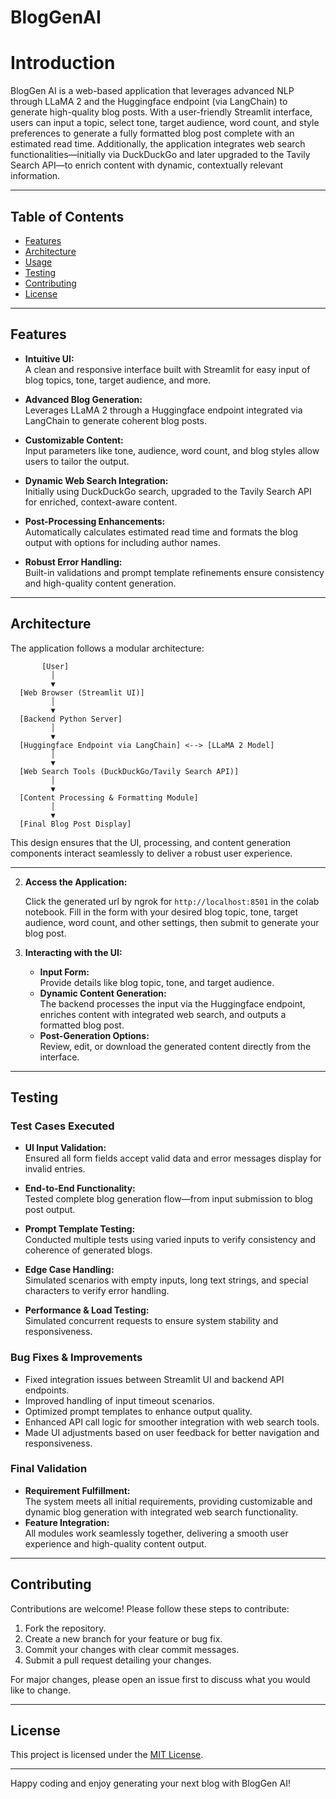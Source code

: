# BlogGenAI

# Introduction
BlogGen AI is a web-based application that leverages advanced NLP through LLaMA 2 and the Huggingface endpoint (via LangChain) to generate high-quality blog posts. With a user-friendly Streamlit interface, users can input a topic, select tone, target audience, word count, and style preferences to generate a fully formatted blog post complete with an estimated read time. Additionally, the application integrates web search functionalities—initially via DuckDuckGo and later upgraded to the Tavily Search API—to enrich content with dynamic, contextually relevant information.

---

## Table of Contents

- [Features](#features)
- [Architecture](#architecture)
- [Usage](#usage)
- [Testing](#testing)
- [Contributing](#contributing)
- [License](#license)

---

## Features

- **Intuitive UI:**  
  A clean and responsive interface built with Streamlit for easy input of blog topics, tone, target audience, and more.

- **Advanced Blog Generation:**  
  Leverages LLaMA 2 through a Huggingface endpoint integrated via LangChain to generate coherent blog posts.

- **Customizable Content:**  
  Input parameters like tone, audience, word count, and blog styles allow users to tailor the output.

- **Dynamic Web Search Integration:**  
  Initially using DuckDuckGo search, upgraded to the Tavily Search API for enriched, context-aware content.

- **Post-Processing Enhancements:**  
  Automatically calculates estimated read time and formats the blog output with options for including author names.

- **Robust Error Handling:**  
  Built-in validations and prompt template refinements ensure consistency and high-quality content generation.

---

## Architecture

The application follows a modular architecture:

```
       [User]
         │
         ▼
  [Web Browser (Streamlit UI)]
         │
         ▼
  [Backend Python Server]
         │
         ▼
  [Huggingface Endpoint via LangChain] <--> [LLaMA 2 Model]
         │
         ▼
  [Web Search Tools (DuckDuckGo/Tavily Search API)]
         │
         ▼
  [Content Processing & Formatting Module]
         │
         ▼
  [Final Blog Post Display]
```

This design ensures that the UI, processing, and content generation components interact seamlessly to deliver a robust user experience.

---

2. **Access the Application:**

   Click the generated url by ngrok for `http://localhost:8501` in the colab notebook. Fill in the form with your desired blog topic, tone, target audience, word count, and other settings, then submit to generate your blog post.

3. **Interacting with the UI:**

   - **Input Form:**  
     Provide details like blog topic, tone, and target audience.
   - **Dynamic Content Generation:**  
     The backend processes the input via the Huggingface endpoint, enriches content with integrated web search, and outputs a formatted blog post.
   - **Post-Generation Options:**  
     Review, edit, or download the generated content directly from the interface.

---

## Testing

### Test Cases Executed

- **UI Input Validation:**  
  Ensured all form fields accept valid data and error messages display for invalid entries.

- **End-to-End Functionality:**  
  Tested complete blog generation flow—from input submission to blog post output.

- **Prompt Template Testing:**  
  Conducted multiple tests using varied inputs to verify consistency and coherence of generated blogs.

- **Edge Case Handling:**  
  Simulated scenarios with empty inputs, long text strings, and special characters to verify error handling.

- **Performance & Load Testing:**  
  Simulated concurrent requests to ensure system stability and responsiveness.

### Bug Fixes & Improvements

- Fixed integration issues between Streamlit UI and backend API endpoints.
- Improved handling of input timeout scenarios.
- Optimized prompt templates to enhance output quality.
- Enhanced API call logic for smoother integration with web search tools.
- Made UI adjustments based on user feedback for better navigation and responsiveness.

### Final Validation

- **Requirement Fulfillment:**  
  The system meets all initial requirements, providing customizable and dynamic blog generation with integrated web search functionality.
- **Feature Integration:**  
  All modules work seamlessly together, delivering a smooth user experience and high-quality content output.

---


## Contributing

Contributions are welcome! Please follow these steps to contribute:

1. Fork the repository.
2. Create a new branch for your feature or bug fix.
3. Commit your changes with clear commit messages.
4. Submit a pull request detailing your changes.

For major changes, please open an issue first to discuss what you would like to change.

---

## License

This project is licensed under the [MIT License](LICENSE).

---

Happy coding and enjoy generating your next blog with BlogGen AI!
